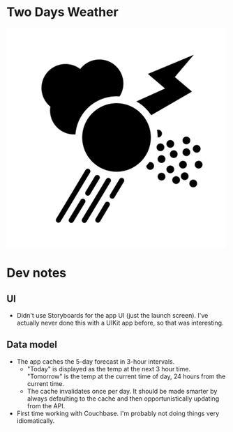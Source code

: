 # Two Days Weather

![Weather App Icon](Two%20Days%20Weather/Assets.xcassets/icon.imageset/icon.png)

# Dev notes

## UI

- Didn't use Storyboards for the app UI (just the launch screen). I've actually never done this with a UIKit app before, so that was interesting.

## Data model

- The app caches the 5-day forecast in 3-hour intervals.
	- "Today" is displayed as the temp at the next 3 hour time. "Tomorrow" is the temp at the current time of day, 24 hours from the current time.
	- The cache invalidates once per day. It should be made smarter by always defaulting to the cache and then opportunistically updating from the API.
- First time working with Couchbase. I'm probably not doing things very idiomatically.
